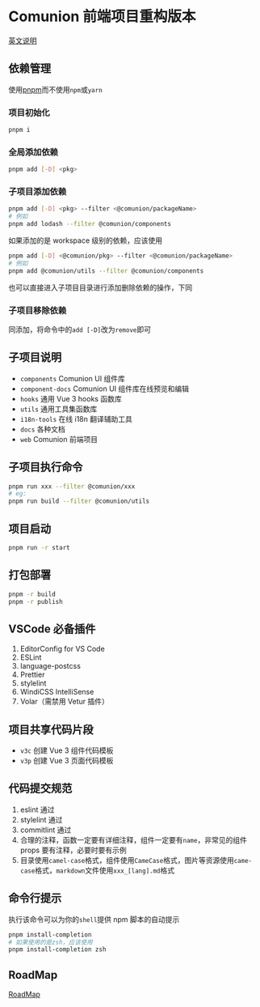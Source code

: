 # Comunion 前端项目重构版本

[英文说明](./README.md)

## 依赖管理

使用[pnpm](https://pnpm.js.org/)而不使用`npm`或`yarn`

### 项目初始化

```bash
pnpm i
```

### 全局添加依赖

```bash
pnpm add [-D] <pkg>
```

### 子项目添加依赖

```bash
pnpm add [-D] <pkg> --filter <@comunion/packageName>
# 例如
pnpm add lodash --filter @comunion/components
```

如果添加的是 workspace 级别的依赖，应该使用

```bash
pnpm add [-D] <@comunion/pkg> --filter <@comunion/packageName>
# 例如
pnpm add @comunion/utils --filter @comunion/components
```

也可以直接进入子项目目录进行添加删除依赖的操作，下同

### 子项目移除依赖

同添加，将命令中的`add [-D]`改为`remove`即可

## 子项目说明

- `components` Comunion UI 组件库
- `component-docs` Comunion UI 组件库在线预览和编辑
- `hooks` 通用 Vue 3 hooks 函数库
- `utils` 通用工具集函数库
- `i18n-tools` 在线 i18n 翻译辅助工具
- `docs` 各种文档
- `web` Comunion 前端项目

## 子项目执行命令

```bash
pnpm run xxx --filter @comunion/xxx
# eg:
pnpm run build --filter @comunion/utils
```

## 项目启动

```bash
pnpm run -r start
```

## 打包部署

```bash
pnpm -r build
pnpm -r publish
```

## VSCode 必备插件

1. EditorConfig for VS Code
2. ESLint
3. language-postcss
4. Prettier
5. stylelint
6. WindiCSS IntelliSense
7. Volar（需禁用 Vetur 插件）

## 项目共享代码片段

- `v3c` 创建 Vue 3 组件代码模板
- `v3p` 创建 Vue 3 页面代码模板

## 代码提交规范

1. eslint 通过
2. stylelint 通过
3. commitlint 通过
4. 合理的注释，函数一定要有详细注释，组件一定要有`name`，非常见的组件 props 要有注释，必要时要有示例
5. 目录使用`camel-case`格式，组件使用`CameCase`格式，图片等资源使用`came-case`格式，`markdown`文件使用`xxx_[lang].md`格式

## 命令行提示

执行该命令可以为你的`shell`提供 npm 脚本的自动提示

```bash
pnpm install-completion
# 如果使用的是zsh，应该使用
pnpm install-completion zsh
```

## RoadMap

[RoadMap](./ROADMAP_zh.md)
